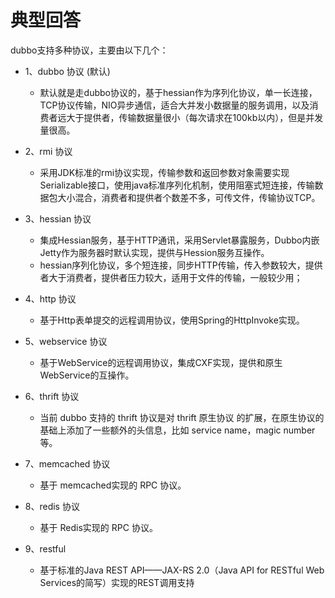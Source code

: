 # 典型回答

dubbo支持多种协议，主要由以下几个：

- 1、dubbo 协议 (默认)
   - 默认就是走dubbo协议的，基于hessian作为序列化协议，单一长连接，TCP协议传输，NIO异步通信，适合大并发小数据量的服务调用，以及消费者远大于提供者，传输数据量很小（每次请求在100kb以内），但是并发量很高。

- 2、rmi 协议
   - 采用JDK标准的rmi协议实现，传输参数和返回参数对象需要实现Serializable接口，使用java标准序列化机制，使用阻塞式短连接，传输数据包大小混合，消费者和提供者个数差不多，可传文件，传输协议TCP。

- 3、hessian 协议
   - 集成Hessian服务，基于HTTP通讯，采用Servlet暴露服务，Dubbo内嵌Jetty作为服务器时默认实现，提供与Hession服务互操作。
   - hessian序列化协议，多个短连接，同步HTTP传输，传入参数较大，提供者大于消费者，提供者压力较大，适用于文件的传输，一般较少用；

- 4、http 协议
   - 基于Http表单提交的远程调用协议，使用Spring的HttpInvoke实现。

- 5、webservice 协议
   - 基于WebService的远程调用协议，集成CXF实现，提供和原生WebService的互操作。

- 6、thrift 协议
   - 当前 dubbo 支持的 thrift 协议是对 thrift 原生协议 的扩展，在原生协议的基础上添加了一些额外的头信息，比如 service name，magic number 等。

- 7、memcached 协议
   - 基于 memcached实现的 RPC 协议。

- 8、redis 协议
   - 基于 Redis实现的 RPC 协议。

- 9、restful
   - 基于标准的Java REST API——JAX-RS 2.0（Java API for RESTful Web Services的简写）实现的REST调用支持

